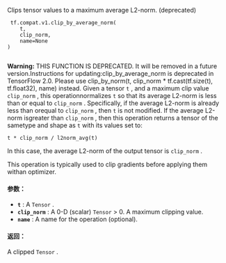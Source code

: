 Clips tensor values to a maximum average L2-norm. (deprecated)

```
 tf.compat.v1.clip_by_average_norm(
    t,
    clip_norm,
    name=None
)
 
```


**Warning:**  THIS FUNCTION IS DEPRECATED. It will be removed in a future version.Instructions for updating:clip_by_average_norm is deprecated in TensorFlow 2.0. Please use clip_by_norm(t, clip_norm * tf.cast(tf.size(t), tf.float32), name) instead.
Given a tensor  `t` , and a maximum clip value  `clip_norm` , this operationnormalizes  `t`  so that its average L2-norm is less than or equal to `clip_norm` . Specifically, if the average L2-norm is already less than orequal to  `clip_norm` , then  `t`  is not modified. If the average L2-norm isgreater than  `clip_norm` , then this operation returns a tensor of the sametype and shape as  `t`  with its values set to:

 `t * clip_norm / l2norm_avg(t)` 

In this case, the average L2-norm of the output tensor is  `clip_norm` .

This operation is typically used to clip gradients before applying them withan optimizer.

#### 参数：
- **`t`** : A  `Tensor` .
- **`clip_norm`** : A 0-D (scalar)  `Tensor`  > 0. A maximum clipping value.
- **`name`** : A name for the operation (optional).


#### 返回：
A clipped  `Tensor` .

